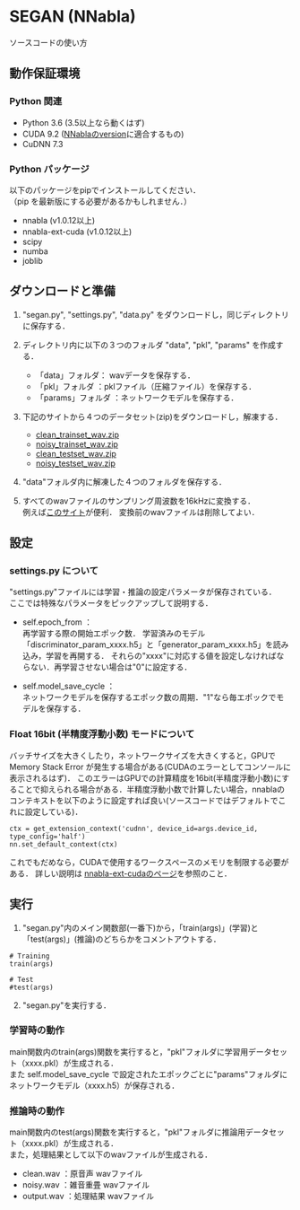 # SEGAN (NNabla)

ソースコードの使い方

##  動作保証環境

### Python 関連

  - Python 3.6 (3.5以上なら動くはず)
  - CUDA 9.2 ([NNablaのversion](https://github.com/sony/nnabla/releases)に適合するもの)
  - CuDNN 7.3

### Python パッケージ

以下のパッケージをpipでインストールしてください．  
（pip を最新版にする必要があるかもしれません．）

  - nnabla  (v1.0.12以上)
  - nnabla-ext-cuda  (v1.0.12以上)
  - scipy 
  - numba
  - joblib


## ダウンロードと準備

   1.   "segan.py", "settings.py", "data.py" をダウンロードし，同じディレクトリに保存する．
   
   2.   ディレクトリ内に以下の３つのフォルダ "data", "pkl", "params" を作成する．
   
        - 「data」フォルダ： wavデータを保存する．
        - 「pkl」フォルダ  ：pklファイル（圧縮ファイル）を保存する．
        - 「params」フォルダ  ：ネットワークモデルを保存する．
   
   3.   下記のサイトから４つのデータセット(zip)をダウンロードし，解凍する．  
   
          - [clean_trainset_wav.zip](http://datashare.is.ed.ac.uk/bitstream/handle/10283/1942/clean_trainset_wav.zip)
          - [noisy_trainset_wav.zip](http://datashare.is.ed.ac.uk/bitstream/handle/10283/1942/noisy_trainset_wav.zip)
          - [clean_testset_wav.zip](http://datashare.is.ed.ac.uk/bitstream/handle/10283/1942/clean_testset_wav.zip)
          - [noisy_testset_wav.zip](http://datashare.is.ed.ac.uk/bitstream/handle/10283/1942/noisy_testset_wav.zip)

   4.  "data"フォルダ内に解凍した４つのフォルダを保存する．

   5. すべてのwavファイルのサンプリング周波数を16kHzに変換する．  
         例えば[このサイト](https://online-audio-converter.com/ja/)が便利．
         変換前のwavファイルは削除してよい．
    
## 設定

### settings.py について

"settings.py"ファイルには学習・推論の設定パラメータが保存されている．  
ここでは特殊なパラメータをピックアップして説明する．

- self.epoch_from ：   
   再学習する際の開始エポック数．
   学習済みのモデル「discriminator_param_xxxx.h5」と「generator_param_xxxx.h5」を読み込み，学習を再開する．
   それらの"xxxx"に対応する値を設定しなければならない．再学習させない場合は"0"に設定する．

- self.model_save_cycle ：  
   ネットワークモデルを保存するエポック数の周期．"1"なら毎エポックでモデルを保存する．
   
### Float 16bit (半精度浮動小数) モードについて

バッチサイズを大きくしたり，ネットワークサイズを大きくすると，GPUで Memory Stack Error が発生する場合がある(CUDAのエラーとしてコンソールに表示されるはず)．
このエラーはGPUでの計算精度を16bit(半精度浮動小数)にすることで抑えられる場合がある．半精度浮動小数で計算したい場合，nnablaのコンテキストを以下のように設定すれば良い(ソースコードではデフォルトでこれに設定している)．
```
ctx = get_extension_context('cudnn', device_id=args.device_id, type_config='half')
nn.set_default_context(ctx)
```
これでもだめなら，CUDAで使用するワークスペースのメモリを制限する必要がある．
詳しい説明は [nnabla-ext-cudaのページ](https://github.com/sony/nnabla-ext-cuda)を参照のこと．
   
##  実行

   1.   "segan.py"内のメイン関数部(一番下)から，「train(args)」(学習)と「test(args)」(推論)のどちらかをコメントアウトする．
   
```
# Training
train(args)

# Test
#test(args)
```

   2.  "segan.py"を実行する．
   
### 学習時の動作
   
main関数内のtrain(args)関数を実行すると，"pkl"フォルダに学習用データセット（xxxx.pkl）が生成される．  
また self.model_save_cycle で設定されたエポックごとに"params"フォルダにネットワークモデル（xxxx.h5）が保存される．
   
### 推論時の動作

main関数内のtest(args)関数を実行すると，"pkl"フォルダに推論用データセット（xxxx.pkl）が生成される．    
また，処理結果として以下のwavファイルが生成される．
   
   - clean.wav ：原音声 wavファイル
   - noisy.wav ：雑音重畳 wavファイル
   - output.wav ：処理結果 wavファイル
   
